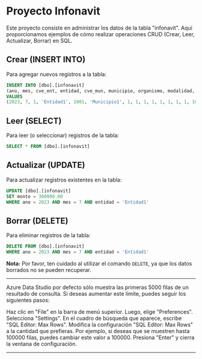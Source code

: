 

# Proyecto Infonavit

Este proyecto consiste en administrar los datos de la tabla "infonavit". Aquí proporcionamos ejemplos de cómo realizar operaciones CRUD (Crear, Leer, Actualizar, Borrar) en SQL.

## Crear (INSERT INTO)

Para agregar nuevos registros a la tabla:

```sql
INSERT INTO [dbo].[infonavit] 
(ano, mes, cve_ent, entidad, cve_mun, municipio, organismo, modalidad, destino, tipo, sexo, edad_rango, ingresos_rango, vivienda_valor, acciones, monto) 
VALUES 
(2023, 7, 1, 'Entidad1', 1001, 'Municipio1', 1, 1, 1, 1, 1, 1, 1, 1, 100.00, 200000.00)
```

## Leer (SELECT)

Para leer (o seleccionar) registros de la tabla:

```sql
SELECT * FROM [dbo].[infonavit]
```

## Actualizar (UPDATE)

Para actualizar registros existentes en la tabla:

```sql
UPDATE [dbo].[infonavit]
SET monto = 300000.00
WHERE ano = 2023 AND mes = 7 AND entidad = 'Entidad1'
```

## Borrar (DELETE)

Para eliminar registros de la tabla:

```sql
DELETE FROM [dbo].[infonavit]
WHERE ano = 2023 AND mes = 7 AND entidad = 'Entidad1'
```

**Nota:** Por favor, ten cuidado al utilizar el comando `DELETE`, ya que los datos borrados no se pueden recuperar.

---

Azure Data Studio por defecto sólo muestra las primeras 5000 filas de un resultado de consulta. Si deseas aumentar este límite, puedes seguir los siguientes pasos:

Haz clic en "File" en la barra de menú superior.
Luego, elige "Preferences".
Selecciona "Settings".
En el cuadro de búsqueda que aparece, escribe "SQL Editor: Max Rows".
Modifica la configuración "SQL Editor: Max Rows" a la cantidad que prefieras. Por ejemplo, si deseas que se muestren hasta 100000 filas, puedes cambiar este valor a 100000.
Presiona "Enter" y cierra la ventana de configuración.

 ---
